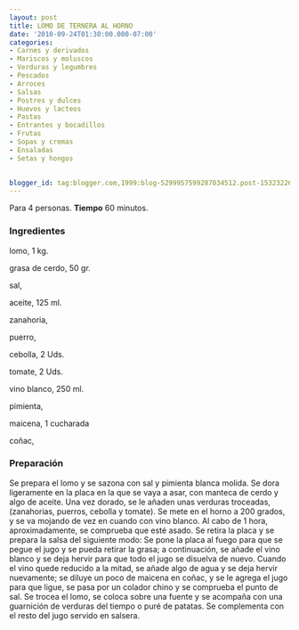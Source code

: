 ```yaml
---
layout: post
title: LOMO DE TERNERA AL HORNO
date: '2010-09-24T01:30:00.000-07:00'
categories:
- Carnes y derivados
- Mariscos y moluscos
- Verduras y legumbres
- Pescados
- Arroces
- Salsas
- Postres y dulces
- Huevos y lacteos
- Pastas
- Entrantes y bocadillos
- Frutas
- Sopas y cremas
- Ensaladas
- Setas y hongos
 

blogger_id: tag:blogger.com,1999:blog-5299957599287034512.post-1532322606827992945
---
```


Para 4 personas.
<b>Tiempo</b> 60 minutos.

<h3>Ingredientes</h3>

lomo, 1 kg.

grasa de cerdo, 50 gr.

sal,

aceite, 125 ml.

zanahoria,

puerro,

cebolla, 2 Uds.

tomate, 2 Uds.

vino blanco, 250 ml.

pimienta,

maicena, 1 cucharada

coñac,

<h3>Preparación</h3>

Se prepara el lomo y se sazona con sal y pimienta blanca molida. Se dora ligeramente en la placa en la que se vaya a asar, con manteca de cerdo y algo de aceite. Una vez dorado, se le añaden unas verduras troceadas, (zanahorias, puerros, cebolla y tomate). Se mete en el horno a 200 grados, y se va mojando de vez en cuando con vino blanco. Al cabo de 1 hora, aproximadamente, se comprueba que esté asado. Se retira la placa y se prepara la salsa del siguiente modo: Se pone la placa al fuego para que se pegue el jugo y se pueda retirar la grasa; a continuación, se añade el vino blanco y se deja hervir para que todo el jugo se disuelva de nuevo. Cuando el vino quede reducido a la mitad, se añade algo de agua y se deja hervir nuevamente; se diluye un poco de maicena en coñac, y se le agrega el jugo para que ligue, se pasa por un colador chino y se comprueba el punto de sal. Se trocea el lomo, se coloca sobre una fuente y se acompaña con una guarnición de verduras del tiempo o puré de patatas. Se complementa con el resto del jugo servido en salsera.

